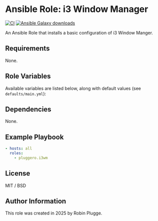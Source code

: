 # Ansible Role: i3 Window Manager

[![CI](https://github.com/pluggero/ansible-role-i3wm/actions/workflows/ci.yml/badge.svg)](https://github.com/pluggero/ansible-role-i3wm/actions/workflows/ci.yml) [![Ansible Galaxy downloads](https://img.shields.io/ansible/role/d/pluggero/i3wm?label=Galaxy%20downloads&logo=ansible&color=%23096598)](https://galaxy.ansible.com/ui/standalone/roles/pluggero/i3wm)

An Ansible Role that installs a basic configuration of i3 Window Manger.

## Requirements

None.

## Role Variables

Available variables are listed below, along with default values (see `defaults/main.yml`):

## Dependencies

None.

## Example Playbook

```yaml
- hosts: all
  roles:
    - pluggero.i3wm
```

## License

MIT / BSD

## Author Information

This role was created in 2025 by Robin Plugge.
